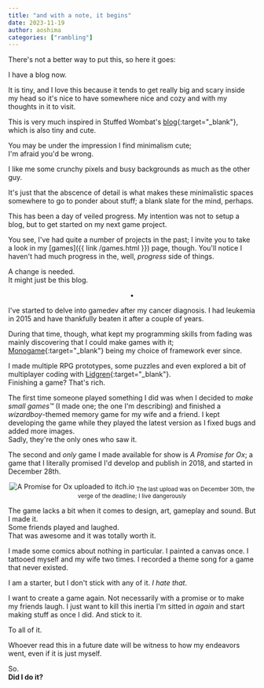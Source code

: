 ```yaml
---
title: "and with a note, it begins"
date: 2023-11-19
author: aoshima
categories: ["rambling"]
---
```


There's not a better way to put this, so here it goes:

I have a blog now.

It is tiny, and I love this because it tends to get really big and scary inside my head so it's nice to have somewhere nice and cozy and with my thoughts in it to visit.

This is very much inspired in Stuffed Wombat's [blog](http://stuffedwomb.at){:target="_blank"}, which is also tiny and cute.

You may be under the impression I find minimalism cute;  
I'm afraid you'd be wrong.

I like me some crunchy pixels and busy backgrounds as much as the other guy.

It's just that the abscence of detail is what makes these minimalistic spaces somewhere to go to ponder about stuff; a blank slate for the mind, perhaps.

This has been a day of veiled progress. My intention was not to setup a blog, but to get started on my next game project.

You see, I've had quite a number of projects in the past; I invite you to take a look in my [games]({{ link /games.html }}) page, though. You'll notice I haven't had much progress in the, well, _progress_ side of things.

A change is needed.  
It might just be this blog.

<p style="text-align: center;">•</p>

I've started to delve into gamedev after my cancer diagnosis. I had leukemia in 2015 and have thankfully beaten it after a couple of years.

During that time, though, what kept my programming skills from fading was mainly discovering that I could make games with it; [Monogame](https://monogame.net/){:target="_blank"} being my choice of framework ever since.

I made multiple RPG prototypes, some puzzles and even explored a bit of multiplayer coding with [Lidgren](https://github.com/lidgren/lidgren-network-gen3){:target="_blank"}.  
Finishing a game? That's rich.

The first time someone played something I did was when I decided to _make small games™_ (I made one; the one I'm describing) and finished a _wizardboy_-themed memory game for my wife and a friend. I kept developing the game while they played the latest version as I fixed bugs and added more images.  
Sadly, they're the only ones who saw it.

The second and _only_ game I made available for show is _A Promise for Ox_; a game that I literally promised I'd develop and publish in 2018, and started in December 28th.

<p style="text-align: center;">
<img src="{{ site.baseurl }}/assets/images/2023-11-19-it-begins/apromiseforox.png" alt="A Promise for Ox uploaded to itch.io" />
<sub>The last upload was on December 30th, the verge of the deadline; I live dangerously</sub>
</p>

The game lacks a bit when it comes to design, art, gameplay and sound. But I made it.  
Some friends played and laughed.  
That was awesome and it was totally worth it.

I made some comics about nothing in particular.
I painted a canvas once.
I tattooed myself and my wife two times.
I recorded a theme song for a game that never existed.

I am a starter, but I don't stick with any of it. _I hate that_.

I want to create a game again. Not necessarily with a promise or to make my friends laugh. I just want to kill this inertia I'm sitted in _again_ and start making stuff as once I did. And stick to it.

To all of it.

Whoever read this in a future date will be witness to how my endeavors went, even if it is just myself.

So.  
__Did I do it?__